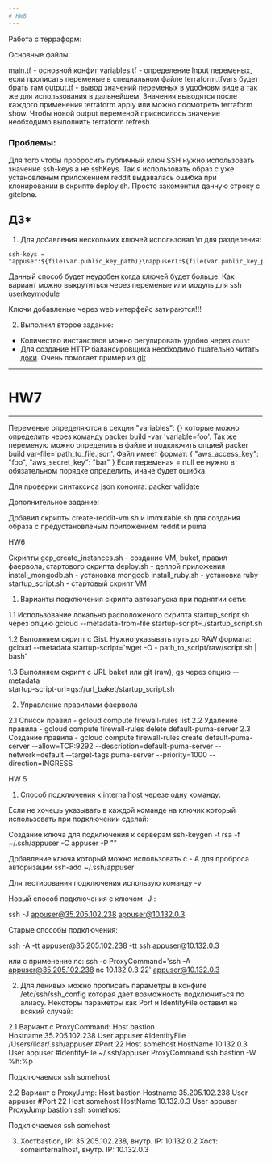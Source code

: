 ```yaml
---
# HW8
---
```


Работа с терраформ:

Основные файлы:

main.tf - основной конфиг
variables.tf - определение Input переменых, если прописать переменые в специальном файле terraform.tfvars будет брать там
output.tf - вывод значений переменых в удобновм виде а так же для использования в дальнейшем.  Значения выводятся после каждого применения terraform apply или можно посмотреть terraform show. Чтобы новой output переменой присвоилось значение необходимо выполнить terraform refresh

### Проблемы:

Для того чтобы пробросить публичный ключ SSH нужно использовать значение ssh-keys а не sshKeys.
Так я использовать образ с уже установленым приложением reddit выдавалась ошибка при клонировании в скрипте deploy.sh. Проcто закоментил данную строку c gitclone.

## ДЗ*

1. Для добавления нескольких ключей использовал \n для разделения:
```
ssh-keys = "appuser:${file(var.public_key_path)}\nappuser1:${file(var.public_key_path)}"
```
Данный способ будет неудобен когда ключей будет больше. Как вариант можно выкрутиться через переменые или модуль для ssh
[userkeymodule](./terraform/modules/userkeymodule)

Ключи добавленые через web интерфейс затираются!!!

2. Выполнил второе задание:
* Количество инстанствов можно регулировать удобно через `count`
* Для создание HTTP балансировщика необходимо тщательно читать [доки](https://cloud.google.com/compute/docs/load-balancing/http/). Очень помогает пример из [git](https://github.com/terraform-providers/terraform-provider-google/blob/master/examples/shared-vpc/main.tf)

---
# HW7
---
Переменые определяются в секции "variables": {} которые можно определить через команду packer build -var 'variable=foo'.
Так же переменую можно определить в файле и подключить опцией packer build var-file='path_to_file.json'. Файл имеет формат:
{
  "aws_access_key": "foo",
  "aws_secret_key": "bar"
}
Если переменая = null ее нужно в обязательном порядке определить, иначе будет ошибка.

Для проверки синтаксиса json конфига:
packer validate

Дополнительное задание:

Добавил скрипты create-reddit-vm.sh и immutable.sh для создания образа с предустановленым приложением reddit и puma

HW6

Cкрипты
gcp_create_instances.sh - создание VM, buket, правил фаервола, стартового скрипта
deploy.sh - деплой приложения
install_mongodb.sh - установка mongodb
install_ruby.sh - установка ruby
startup_script.sh - стартовый скрипт VM

1. Варианты подключения скрипта автозапуска при поднятии сети:

 1.1 Использование локально расположеного скрипта startup_script.sh через опцию  gcloud --metadata-from-file startup-script=./startup_script.sh

 1.2 Выполняем скрипт с Gist. Нужно указывать путь до RAW формата:
 gcloud --metadata startup-script='wget -O - path_to_script/raw/script.sh | bash'

 1.3 Выполняем скрипт с URL baket или git (raw), gs через опцию --metadata \
 startup-script-url=gs://url_baket/startup_script.sh

 2. Управление правилами фаервола

 2.1 Список правил - gcloud compute firewall-rules list
 2.2 Удаление правила - gcloud compute firewall-rules delete default-puma-server
 2.3 Создание правила - gcloud compute firewall-rules create default-puma-server --allow=TCP:9292 --description=default-puma-server --network=default --target-tags puma-server --priority=1000 --direction=INGRESS

HW 5

1. Способ подключения к internalhost черезе одну команду:

Если не хочешь указывать в каждой команде на ключик который использовать при подключении сделай:

Создание ключа для подключения к серверам
ssh-keygen -t rsa -f ~/.ssh/appuser -C appuser -P ""

Добавление ключа который можно использовать с - A для проброса авторизации
ssh-add ~/.ssh/appuser

Для тестирования подключения использую команду -v

Новый способ подключения с ключом -J :

ssh -J appuser@35.205.102.238 appuser@10.132.0.3

Старые способы подключения:

ssh -A -tt appuser@35.205.102.238 -tt ssh appuser@10.132.0.3

или с применение nc:
ssh -o ProxyCommand='ssh -A appuser@35.205.102.238 nc 10.132.0.3 22'  appuser@10.132.0.3

2. Для ленивых можно прописать параметры в конфиге /etc/ssh/ssh_config которая дает возможность подключиться по алиасу. Некоторы параметры как Port и IdentityFile оставил на всякий случай:

2.1 Вариант с ProxyCommand:
Host bastion     
  Hostname 35.205.102.238
  User appuser
  #IdentityFile /Users/ildar/.ssh/appuser
  #Port 22
Host somehost
  HostName 10.132.0.3
  User appuser
  #IdentityFile ~/.ssh/appuser
  ProxyCommand ssh bastion -W %h:%p

Подключаемся ssh somehost

2.2 Вариант с ProxyJump:
Host bastion
        Hostname 35.205.102.238
        User appuser
        #Port 22
Host somehost
        HostName 10.132.0.3
        User appuser
        ProxyJump bastion
ssh somehost

Подключаемся ssh somehost

3. Хостbastion, IP: 35.205.102.238, внутр. IP: 10.132.0.2
   Хост: someinternalhost, внутр. IP: 10.132.0.3 
